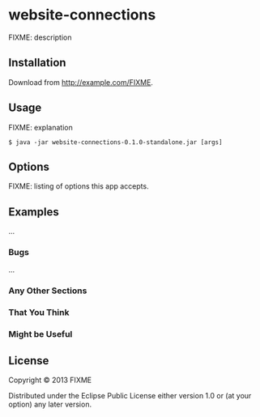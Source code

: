 # website-connections

FIXME: description

## Installation

Download from http://example.com/FIXME.

## Usage

FIXME: explanation

    $ java -jar website-connections-0.1.0-standalone.jar [args]

## Options

FIXME: listing of options this app accepts.

## Examples

...

### Bugs

...

### Any Other Sections
### That You Think
### Might be Useful

## License

Copyright © 2013 FIXME

Distributed under the Eclipse Public License either version 1.0 or (at
your option) any later version.
